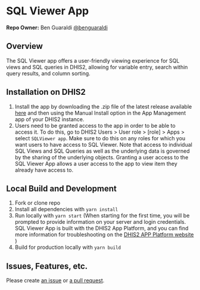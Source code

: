 # SQL Viewer App

**Repo Owner:** Ben Guaraldi [@benguaraldi](https://github.com/benguaraldi)

## Overview

The SQL Viewer app offers a user-friendly viewing experience for SQL views and SQL queries in DHIS2, allowing for variable entry, search within query results, and column sorting. 

## Installation on DHIS2

1. Install the app by downloading the .zip file of the latest release available [here](https://github.com/pepfar-datim/sql-viewer/releases) and then using the Manual Install option in the App Management app of your DHIS2 instance.
2. Users need to be granted access to the app in order to be able to access it. To do this, go to DHIS2 Users > User role > [role] > Apps > select `SQLViewer app`. Make sure to do this on any roles for which you want users to have access to SQL Viewer. Note that access to individual SQL Views and SQL Queries as well as the underlying data is governed by the sharing of the underlying objects. Granting a user access to the SQL Viewer App allows a user access to the app to view item they already have access to. 

## Local Build and Development

1. Fork or clone repo
2. Install all dependencies with `yarn install`
3. Run locally with `yarn start` (When starting for the first time, you will be prompted to provide information on your server and login credentials. SQL Viewer App is built with the DHIS2 App Platform, and you can find more information for troubleshooting on the [DHIS2 APP Platform website](https://platform.dhis2.nu/#/) )
4. Build for production locally with `yarn build`

## Issues, Features, etc.

Please create [an issue](https://github.com/pepfar-datim/sql-viewer/releases) or [a pull request](https://github.com/pepfar-datim/sql-viewer/pulls).
